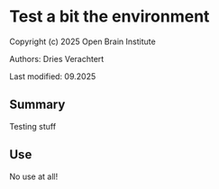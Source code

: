 # Test a bit the environment
Copyright (c) 2025 Open Brain Institute

Authors: Dries Verachtert

Last modified: 09.2025

## Summary
Testing stuff

## Use
No use at all!
